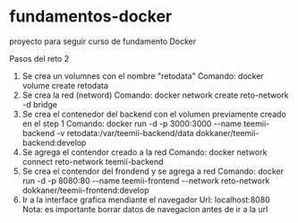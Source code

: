 # fundamentos-docker
proyecto para seguir curso de fundamento Docker 

Pasos del reto 2

1) Se crea un volumnes con el nombre "retodata"
   Comando: docker volume create retodata 
2) Se crea la red (netword)
   Comando: docker network create reto-network -d bridge
3) Se crea el contenedor del backend con el volumen previamente creado en el step 1
   Comando: docker run -d -p 3000:3000 --name teemii-backend -v retodata:/var/teemii-backend/data dokkaner/teemii-backend:develop
4) Se agrega el contendor creado a la red
   Comando: docker network connect reto-network teemii-backend
5) Se crea el contendor del frondend y se agrega a red
   Comando: docker run -d -p 8080:80 --name teemii-frontend --network reto-network dokkaner/teemii-frontend:develop
6) Ir a la interface grafica mendiante el navegador
   Url: localhost:8080
   Nota: es importante borrar datos de navegacion antes de ir a la url
